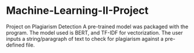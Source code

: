 # Machine-Learning-II-Project
Project on Plagiarism Detection
A pre-trained model was packaged with the program. The model used is BERT, and TF-IDF for vectorization.
The user inputs a string/paragraph of text to check for plagiarism against a pre-defined file.
